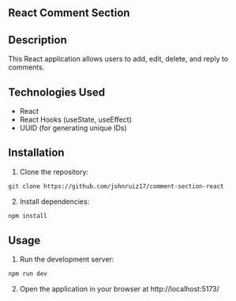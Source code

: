 ## React Comment Section


## Description
This React application allows users to add, edit, delete, and reply to comments.

## Technologies Used
* React
* React Hooks (useState, useEffect)
* UUID (for generating unique IDs)
  
## Installation
1. Clone the repository:
```bash
git clone https://github.com/johnruiz17/comment-section-react
```

2. Install dependencies:
```bash
npm install
```

## Usage
1. Run the development server:
```bash
npm run dev
```

2. Open the application in your browser at http://localhost:5173/
